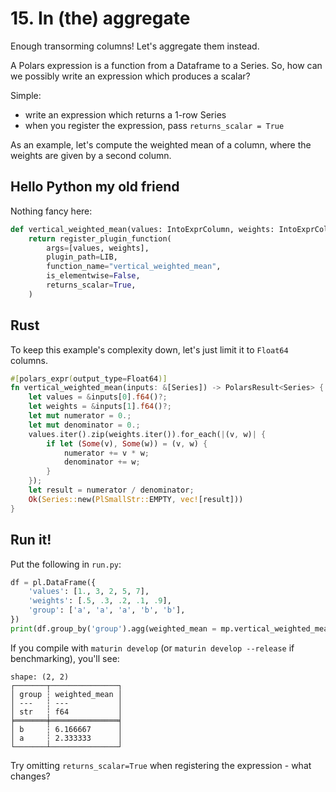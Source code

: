 # 15. In (the) aggregate

Enough transorming columns! Let's aggregate them instead.

A Polars expression is a function from a Dataframe to a Series. So,
how can we possibly write an expression which produces a scalar?

Simple:

- write an expression which returns a 1-row Series
- when you register the expression, pass `returns_scalar = True`

As an example, let's compute the weighted mean of a column, where
the weights are given by a second column.

## Hello Python my old friend

Nothing fancy here:

```python
def vertical_weighted_mean(values: IntoExprColumn, weights: IntoExprColumn) -> pl.Expr:
    return register_plugin_function(
        args=[values, weights],
        plugin_path=LIB,
        function_name="vertical_weighted_mean",
        is_elementwise=False,
        returns_scalar=True,
    )
```

## Rust

To keep this example's complexity down, let's just limit it to `Float64` columns.

```rust
#[polars_expr(output_type=Float64)]
fn vertical_weighted_mean(inputs: &[Series]) -> PolarsResult<Series> {
    let values = &inputs[0].f64()?;
    let weights = &inputs[1].f64()?;
    let mut numerator = 0.;
    let mut denominator = 0.;
    values.iter().zip(weights.iter()).for_each(|(v, w)| {
        if let (Some(v), Some(w)) = (v, w) {
            numerator += v * w;
            denominator += w;
        }
    });
    let result = numerator / denominator;
    Ok(Series::new(PlSmallStr::EMPTY, vec![result]))
}
```

## Run it!

Put the following in `run.py`:

```python
df = pl.DataFrame({
    'values': [1., 3, 2, 5, 7],
    'weights': [.5, .3, .2, .1, .9],
    'group': ['a', 'a', 'a', 'b', 'b'],
})
print(df.group_by('group').agg(weighted_mean = mp.vertical_weighted_mean('values', 'weights')))
```

If you compile with `maturin develop` (or `maturin develop --release` if benchmarking), you'll see:

```
shape: (2, 2)
┌───────┬───────────────┐
│ group ┆ weighted_mean │
│ ---   ┆ ---           │
│ str   ┆ f64           │
╞═══════╪═══════════════╡
│ b     ┆ 6.166667      │
│ a     ┆ 2.333333      │
└───────┴───────────────┘
```

Try omitting `returns_scalar=True` when registering the expression - what changes?
